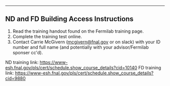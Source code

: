------------------------------
ND and FD Building Access Instructions
-----------------------------

1. Read the training handout found on the Fermilab training page.
2. Complete the training test online.
3. Contact Carrie McGivern (mcgivern@fnal.gov or on slack) with your ID number and full name (and potentially with your advisor/Fermilab sponser cc'd).

ND training link: https://www-esh.fnal.gov/pls/cert/schedule.show_course_details?cid=10140
FD training link: https://www-esh.fnal.gov/pls/cert/schedule.show_course_details?cid=9880

